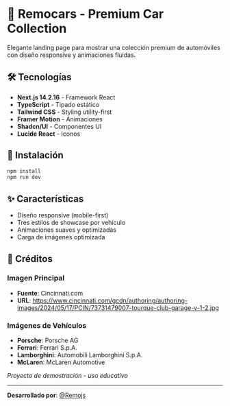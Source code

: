 # 🚗 Remocars - Premium Car Collection

Elegante landing page para mostrar una colección premium de automóviles con diseño responsive y animaciones fluidas.

## 🛠️ Tecnologías

- **Next.js 14.2.16** - Framework React
- **TypeScript** - Tipado estático
- **Tailwind CSS** - Styling utility-first
- **Framer Motion** - Animaciones
- **Shadcn/UI** - Componentes UI
- **Lucide React** - Iconos

## 🚀 Instalación

```bash
npm install
npm run dev
```

## ✨ Características

- Diseño responsive (mobile-first)
- Tres estilos de showcase por vehículo
- Animaciones suaves y optimizadas
- Carga de imágenes optimizada

## 📸 Créditos

### Imagen Principal
- **Fuente**: Cincinnati.com
- **URL**: https://www.cincinnati.com/gcdn/authoring/authoring-images/2024/05/17/PCIN/73731479007-tourque-club-garage-v-1-2.jpg

### Imágenes de Vehículos
- **Porsche**: Porsche AG
- **Ferrari**: Ferrari S.p.A.
- **Lamborghini**: Automobili Lamborghini S.p.A.
- **McLaren**: McLaren Automotive

*Proyecto de demostración - uso educativo*

---
**Desarrollado por**: [@Remojs](https://github.com/Remojs)
